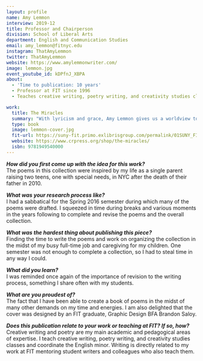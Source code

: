 ```yaml
---
layout: profile
name: Amy Lemmon
interview: 2019-12
title: Professor and Chairperson
division: School of Liberal Arts
department: English and Communication Studies
email: amy_lemmon@fitnyc.edu
instagram: ThatAmyLemmon
twitter: ThatAmyLemmon
website: https://www.amylemmonwriter.com/
image: lemmon.jpg
event_youtube_id: kDPfnJ_XBPA
about:
  - 'Time to publication: 10 years'
  - Professor at FIT since 1996
  - Teaches creative writing, poetry writing, and creativity studies classes; coordinates the English minor

work:
  title: The Miracles
  summary: "With lyricism and grace, Amy Lemmon gives us a worldview to live by. The all-too-familiar \"wear of sorrow's rub\" is presented alongside the world's miracles, including the author's two children. Through the disintegration of her marriage and the tragic death of her children's father, she tells us, \"We can believe something is always growing.\" With a mix of wonder and trepidation, Lemmon chronicles the blossoming of a son and daughter, each exceptional in their own way, into ever more complex beings. She names other miracles as well: \"This light,/wan blue sky and unforgiving sun,/the sound of crushing asphalt beneath/strong metal, the grinding of gears.\" The broken world is made whole by the stately yet playful lines of these masterful poems, whether wrought in received forms like sonnet, sestina, and villanelle, invented/indented forms, riffs on famous forbears, or musically crafted free verse. Fearlessly bridging the gap between tradition and artistic innovation, the author moves us forward with her into the unknown, to entertain new relationships with herself, her children, and the world."
  type: book
  image: lemmon-cover.jpg
  fit-url: https://suny-fit.primo.exlibrisgroup.com/permalink/01SUNY_FIT/tohcu8/alma991678600104829
  website: https://www.crpress.org/shop/the-miracles/
  isbn: 9781949540000
---
```

***How did you first come up with the idea for this work?***  
The poems in this collection were inspired by my life as a single parent raising two teens, one with special needs, in NYC after the death of their father in 2010.

***What was your research process like?***  
I had a sabbatical for the Spring 2016 semester during which many of the poems were drafted. I squeezed in time during breaks and various moments in the years following to complete and revise the poems and the overall collection.

***What was the hardest thing about publishing this piece?***  
Finding the time to write the poems and work on organizing the collection in the midst of my busy full-time job and caregiving for my children. One semester was not enough to complete a collection, so I had to steal time in any way I could.

***What did you learn?***  
I was reminded once again of the importance of revision to the writing process, something I share often with my students.

***What are you proudest of?***  
The fact that I have been able to create a book of poems in the midst of many other demands on my time and energies. I am also delighted that the cover was designed by an FIT graduate, Graphic Design BFA Brandon Saloy.

***Does this publication relate to your work or teaching at FIT? If so, how?***  
Creative writing and poetry are my main academic and pedagogical areas of expertise. I teach creative writing, poetry writing, and creativity studies classes and coordinate the English minor. Writing is directly related to my work at FIT mentoring student writers and colleagues who also teach them.
